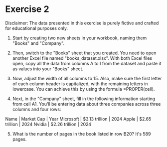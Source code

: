 # Exercise 2

Disclaimer: The data presented in this exercise is purely fictive and crafted for educational purposes only.

1. Start by creating two new sheets in your workbook, naming them "Books" and "Company".

2. Then, switch to the "Books" sheet that you created. You need to open another Excel file named "books_dataset.xlsx". With both Excel files open, copy all the data from columns A to I from the dataset and paste it as values into your "Books" sheet.

3. Now, adjust the width of all columns to 15. Also, make sure the first letter of each column header is capitalized, with the remaining letters in lowercase. You can achieve this by using the formula =PROPER(cell).

4. Next, in the "Company" sheet, fill in the following information starting from cell A1. You'll be entering data about three companies across three columns and four rows:

Name        | Market Cap     | Year
Microsoft   | $3.13 trillion | 2024
Apple       | $2.65 trillion | 2024
Nvidia      | $2.26 trillion | 2024

5. What is the number of pages in the book listed in row B20? It's 589 pages.
